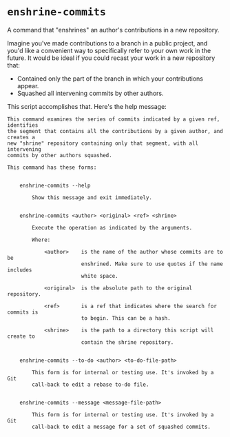 # `enshrine-commits`
A command that "enshrines" an author's contributions in a new repository.

Imagine you've made contributions to a branch in a public project, and you'd like a convenient way to specifically refer to your own work in the future. It would be ideal if you could recast your work in a new repository that:

* Contained only the part of the branch in which your contributions appear.
* Squashed all intervening commits by other authors.

This script accomplishes that. Here's the help message:

    This command examines the series of commits indicated by a given ref, identifies
    the segment that contains all the contributions by a given author, and creates a
    new "shrine" repository containing only that segment, with all intervening
    commits by other authors squashed.

    This command has these forms:


        enshrine-commits --help

            Show this message and exit immediately.


        enshrine-commits <author> <original> <ref> <shrine>

            Execute the operation as indicated by the arguments.

            Where:

                <author>    is the name of the author whose commits are to be
                            enshrined. Make sure to use quotes if the name includes
                            white space.

                <original>  is the absolute path to the original repository.

                <ref>       is a ref that indicates where the search for commits is
                            to begin. This can be a hash.

                <shrine>    is the path to a directory this script will create to
                            contain the shrine repository.


        enshrine-commits --to-do <author> <to-do-file-path>

            This form is for internal or testing use. It's invoked by a Git
            call-back to edit a rebase to-do file.


        enshrine-commits --message <message-file-path>

            This form is for internal or testing use. It's invoked by a Git
            call-back to edit a message for a set of squashed commits.
